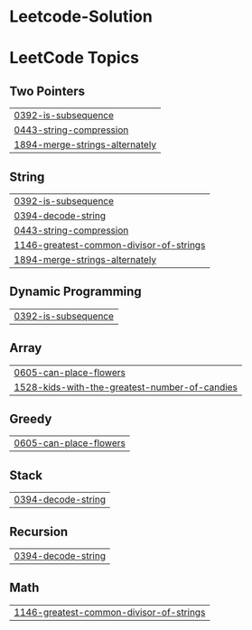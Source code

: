# Leetcode-Solution
<!---LeetCode Topics Start-->
# LeetCode Topics
## Two Pointers
|  |
| ------- |
| [0392-is-subsequence](https://github.com/Nensi1311/Leetcode-Solution/tree/master/0392-is-subsequence) |
| [0443-string-compression](https://github.com/Nensi1311/Leetcode-Solution/tree/master/0443-string-compression) |
| [1894-merge-strings-alternately](https://github.com/Nensi1311/Leetcode-Solution/tree/master/1894-merge-strings-alternately) |
## String
|  |
| ------- |
| [0392-is-subsequence](https://github.com/Nensi1311/Leetcode-Solution/tree/master/0392-is-subsequence) |
| [0394-decode-string](https://github.com/Nensi1311/Leetcode-Solution/tree/master/0394-decode-string) |
| [0443-string-compression](https://github.com/Nensi1311/Leetcode-Solution/tree/master/0443-string-compression) |
| [1146-greatest-common-divisor-of-strings](https://github.com/Nensi1311/Leetcode-Solution/tree/master/1146-greatest-common-divisor-of-strings) |
| [1894-merge-strings-alternately](https://github.com/Nensi1311/Leetcode-Solution/tree/master/1894-merge-strings-alternately) |
## Dynamic Programming
|  |
| ------- |
| [0392-is-subsequence](https://github.com/Nensi1311/Leetcode-Solution/tree/master/0392-is-subsequence) |
## Array
|  |
| ------- |
| [0605-can-place-flowers](https://github.com/Nensi1311/Leetcode-Solution/tree/master/0605-can-place-flowers) |
| [1528-kids-with-the-greatest-number-of-candies](https://github.com/Nensi1311/Leetcode-Solution/tree/master/1528-kids-with-the-greatest-number-of-candies) |
## Greedy
|  |
| ------- |
| [0605-can-place-flowers](https://github.com/Nensi1311/Leetcode-Solution/tree/master/0605-can-place-flowers) |
## Stack
|  |
| ------- |
| [0394-decode-string](https://github.com/Nensi1311/Leetcode-Solution/tree/master/0394-decode-string) |
## Recursion
|  |
| ------- |
| [0394-decode-string](https://github.com/Nensi1311/Leetcode-Solution/tree/master/0394-decode-string) |
## Math
|  |
| ------- |
| [1146-greatest-common-divisor-of-strings](https://github.com/Nensi1311/Leetcode-Solution/tree/master/1146-greatest-common-divisor-of-strings) |
<!---LeetCode Topics End-->